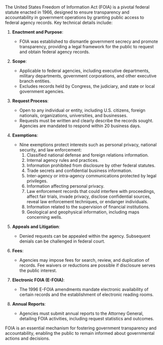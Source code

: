 The United States Freedom of Information Act (FOIA) is a pivotal federal statute enacted in 1966, designed to ensure transparency and accountability in government operations by granting public access to federal agency records. Key technical details include:

1. **Enactment and Purpose**:
   - FOIA was established to dismantle government secrecy and promote transparency, providing a legal framework for the public to request and obtain federal agency records.

2. **Scope**:
   - Applicable to federal agencies, including executive departments, military departments, government corporations, and other executive branch entities.
   - Excludes records held by Congress, the judiciary, and state or local government agencies.

3. **Request Process**:
   - Open to any individual or entity, including U.S. citizens, foreign nationals, organizations, universities, and businesses.
   - Requests must be written and clearly describe the records sought. Agencies are mandated to respond within 20 business days.

4. **Exemptions**:
   - Nine exemptions protect interests such as personal privacy, national security, and law enforcement:
     1. Classified national defense and foreign relations information.
     2. Internal agency rules and practices.
     3. Information prohibited from disclosure by other federal statutes.
     4. Trade secrets and confidential business information.
     5. Inter-agency or intra-agency communications protected by legal privileges.
     6. Information affecting personal privacy.
     7. Law enforcement records that could interfere with proceedings, affect fair trials, invade privacy, disclose confidential sources, reveal law enforcement techniques, or endanger individuals.
     8. Information related to the supervision of financial institutions.
     9. Geological and geophysical information, including maps concerning wells.

5. **Appeals and Litigation**:
   - Denied requests can be appealed within the agency. Subsequent denials can be challenged in federal court.

6. **Fees**:
   - Agencies may impose fees for search, review, and duplication of records. Fee waivers or reductions are possible if disclosure serves the public interest.

7. **Electronic FOIA (E-FOIA)**:
   - The 1996 E-FOIA amendments mandate electronic availability of certain records and the establishment of electronic reading rooms.

8. **Annual Reports**:
   - Agencies must submit annual reports to the Attorney General, detailing FOIA activities, including request statistics and outcomes.

FOIA is an essential mechanism for fostering government transparency and accountability, enabling the public to remain informed about governmental actions and decisions.
